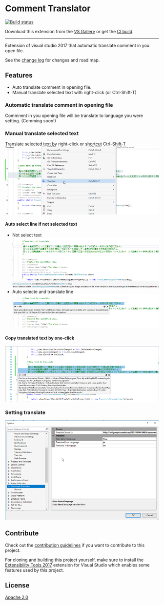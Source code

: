 # Comment Translator

[![Build status](https://ci.appveyor.com/api/projects/status/fe6mld9pvrane5wb?svg=true)](https://ci.appveyor.com/project/thuantan2060/comment-translator)

<!-- Update the VS Gallery link after you upload the VSIX-->
Download this extension from the [VS Gallery](https://visualstudiogallery.msdn.microsoft.com/[GuidFromGallery])
or get the [CI build](http://vsixgallery.com/extension/c90fdb4d-7351-4205-9d62-159428df15d9/).

---------------------------------------

Extension of visual studio 2017 that automatic translate comment in you open file.

See the [change log](CHANGELOG.md) for changes and road map.

## Features

- Auto translate comment in opening file.
- Manual translate selected text with right-click (or Ctrl-Shift-T)

### Automatic translate comment in opening file
Commnent in you opening file will be translate to language you were setting. (Comming soon!)

### Manual translate selected text
Translate selected text by right-click or shortcut Ctrl-Shift-T
![Manual Translate](Images/Manual-Translate.png)
#### Auto select line if not selected text
- Not select text
![Not Selected Text](Images/Not-Selected-Text.png)
- Auto selecte and translate line
![Auto Selecte Line](Images/Auto-Selecte-Line.png)
#### Copy translated text by one-click
![Copy Translated Text](Images/Copy-Translated-Text.png)
### Setting translate
![Options](Images/Options.png)
## Contribute
Check out the [contribution guidelines](CONTRIBUTING.md)
if you want to contribute to this project.

For cloning and building this project yourself, make sure
to install the
[Extensibility Tools 2017](https://visualstudiogallery.msdn.microsoft.com/ab39a092-1343-46e2-b0f1-6a3f91155aa6)
extension for Visual Studio which enables some features
used by this project.

## License
[Apache 2.0](LICENSE)
